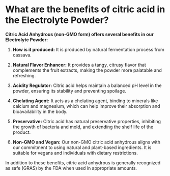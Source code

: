 # What are the benefits of citric acid in the Electrolyte Powder?

**Citric Acid Anhydrous (non-GMO form) offers several benefits in our Electrolyte Powder:** 

1. **How is it produced:** It is produced by natural fermentation process from cassava.  

2. **Natural Flavor Enhancer:** It provides a tangy, citrusy flavor that complements the fruit extracts, making the powder more palatable and refreshing. 

3. **Acidity Regulator:** Citric acid helps maintain a balanced pH level in the powder, ensuring its stability and preventing spoilage. 

4. **Chelating Agent:** It acts as a chelating agent, binding to minerals like calcium and magnesium, which can help improve their absorption and bioavailability in the body. 

5. **Preservative:** Citric acid has natural preservative properties, inhibiting the growth of bacteria and mold, and extending the shelf life of the product. 

6. **Non-GMO and Vegan:** Our non-GMO citric acid anhydrous aligns with our commitment to using natural and plant-based ingredients. It is suitable for vegans and individuals with dietary restrictions. 

In addition to these benefits, citric acid anhydrous is generally recognized as safe (GRAS) by the FDA when used in appropriate amounts.